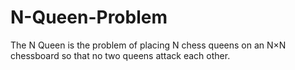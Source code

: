 # N-Queen-Problem

The N Queen is the problem of placing N chess queens on an N×N chessboard so that no two queens attack each other.
